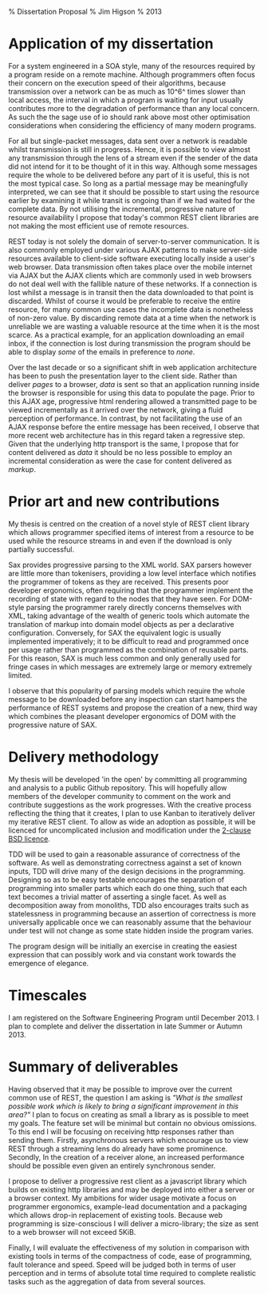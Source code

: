 % Dissertation Proposal
% Jim Higson
% 2013

Application of my dissertation
==============================

For a system engineered in a SOA style, many of the resources required
by a program reside on a remote machine. Although programmers often
focus their concern on the execution speed of their algorithms, because
transmission over a network can be as much as 10^6^ times slower than
local access, the interval in which a program is waiting for input
usually contributes more to the degradation of performance than any
local concern. As such the the sage use of io should rank above most
other optimisation considerations when considering the efficiency of
many modern programs.

For all but single-packet messages, data sent over a network is readable
whilst transmission is still in progress. Hence, it is possible to view
almost any transmission through the lens of a stream even if the sender
of the data did not intend for it to be thought of it in this way.
Although some messages require the whole to be delivered before any part
of it is useful, this is not the most typical case. So long as a partial
message may be meaningfully interpreted, we can see that it should be
possible to start using the resource earlier by examining it while
transit is ongoing than if we had waited for the complete data. By not
utilising the incremental, progressive nature of resource availability I
propose that today's common REST client libraries are not making the
most efficient use of remote resources.

REST today is not solely the domain of server-to-server communication.
It is also commonly employed under various AJAX patterns to make
server-side resources available to client-side software executing
locally inside a user's web browser. Data transmission often takes place
over the mobile internet via AJAX but the AJAX clients which are
commonly used in web browsers do not deal well with the fallible nature
of these networks. If a connection is lost whilst a message is in
transit then the data downloaded to that point is discarded. Whilst of
course it would be preferable to receive the entire resource, for many
common use cases the incomplete data is nonetheless of non-zero value.
By discarding remote data at a time when the network is unreliable we
are wasting a valuable resource at the time when it is the most scarce.
As a practical example, for an application downloading an email inbox,
if the connection is lost during transmission the program should be able
to display *some* of the emails in preference to *none*.

Over the last decade or so a significant shift in web application
architecture has been to push the presentation layer to the client side.
Rather than deliver *pages* to a browser, *data* is sent so that an
application running inside the browser is responsible for using this
data to populate the page. Prior to this AJAX age, progressive html
rendering allowed a transmitted page to be viewed incrementally as it
arrived over the network, giving a fluid perception of performance. In
contrast, by not facilitating the use of an AJAX response before the
entire message has been received, I observe that more recent web
architecture has in this regard taken a regressive step. Given that the
underlying http transport is the same, I propose that for content
delivered as *data* it should be no less possible to employ an
incremental consideration as were the case for content delivered as
*markup*.

Prior art and new contributions
===============================

My thesis is centred on the creation of a novel style of REST client
library which allows programmer specified items of interest from a
resource to be used while the resource streams in and even if the
download is only partially successful.

Sax provides progressive parsing to the XML world. SAX parsers however
are little more than tokenisers, providing a low level interface which
notifies the programmer of tokens as they are received. This presents
poor developer ergonomics, often requiring that the programmer implement
the recording of state with regard to the nodes that they have seen. For
DOM-style parsing the programmer rarely directly concerns themselves
with XML, taking advantage of the wealth of generic tools which automate
the translation of markup into domain model objects as per a declarative
configuration. Conversely, for SAX the equivalent logic is usually
implemented imperatively; it to be difficult to read and programmed once
per usage rather than programmed as the combination of reusable parts.
For this reason, SAX is much less common and only generally used for
fringe cases in which messages are extremely large or memory extremely
limited.

I observe that this popularity of parsing models which require the whole
message to be downloaded before any inspection can start hampers the
performance of REST systems and propose the creation of a new, third way
which combines the pleasant developer ergonomics of DOM with the
progressive nature of SAX.

Delivery methodology
====================

My thesis will be developed 'in the open' by committing all programming
and analysis to a public Github repository. This will hopefully allow
members of the developer community to comment on the work and contribute
suggestions as the work progresses. With the creative process reflecting
the thing that it creates, I plan to use Kanban to iteratively deliver
my iterative REST client. To allow as wide an adoption as possible, it
will be licenced for uncomplicated inclusion and modification under the
[2-clause BSD licence](http://opensource.org/licenses/BSD-2-Clause).

TDD will be used to gain a reasonable assurance of correctness of the
software. As well as demonstrating correctness against a set of known
inputs, TDD will drive many of the design decisions in the programming.
Designing so as to be easy testable encourages the separation of
programming into smaller parts which each do one thing, such that each
text becomes a trivial matter of asserting a single facet. As well as
decomposition away from monoliths, TDD also encourages traits such as
statelessness in programming because an assertion of correctness is more
universally applicable once we can reasonably assume that the behaviour
under test will not change as some state hidden inside the program
varies.

The program design will be initially an exercise in creating the easiest
expression that can possibly work and via constant work towards the
emergence of elegance.

Timescales
==========

I am registered on the Software Engineering Program until December 2013.
I plan to complete and deliver the dissertation in late Summer or Autumn
2013.

Summary of deliverables
=======================

Having observed that it may be possible to improve over the current
common use of REST, the question I am asking is *"What is the smallest
possible work which is likely to bring a significant improvement in this
area?"* I plan to focus on creating as small a library as is possible to
meet my goals. The feature set will be minimal but contain no obvious
omissions. To this end I will be focusing on receiving http responses
rather than sending them. Firstly, asynchronous servers which encourage
us to view REST through a streaming lens do already have some
prominence. Secondly, In the creation of a receiver alone, an increased
performance should be possible even given an entirely synchronous
sender.

I propose to deliver a progressive rest client as a javascript library
which builds on existing http libraries and may be deployed into either
a server or a browser context. My ambitions for wider usage motivate a
focus on programmer ergonomics, example-lead documentation and a
packaging which allows drop-in replacement of existing tools. Because
web programming is size-conscious I will deliver a micro-library; the
size as sent to a web browser will not exceed 5KiB.

Finally, I will evaluate the effectiveness of my solution in comparison
with existing tools in terms of the compactness of code, ease of
programming, fault tolerance and speed. Speed will be judged both in
terms of user perception and in terms of absolute total time required to
complete realistic tasks such as the aggregation of data from several
sources.
